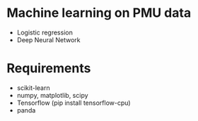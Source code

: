 # Machine learning on PMU data
* Logistic regression 
* Deep Neural Network

# Requirements

* scikit-learn
* numpy, matplotlib, scipy
* Tensorflow (pip install tensorflow-cpu)
* panda
